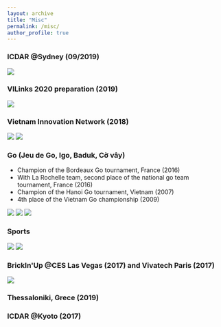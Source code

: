 ```yaml
---
layout: archive
title: "Misc"
permalink: /misc/
author_profile: true
---
```

 
<!-- {% include base_path %}

{% for post in site.teaching reversed %}
  {% include archive-single.html %}
{% endfor %} -->


### ICDAR @Sydney (09/2019)

<a href='https://www.vietnaminnovationlinks.org'><img src='/images/icdar2019_01.jpg'></a>

### VILinks 2020 preparation (2019)

<a href='https://www.vietnaminnovationlinks.org'><img src='/images/vilink_02.jpg'></a>

### Vietnam Innovation Network (2018)

<img src='/images/vin_01.jpg'>
<img src='/images/vglf_01.jpg'>

### Go (Jeu de Go, Igo, Baduk, Cờ vây)

+ Champion of the Bordeaux Go tournament, France (2016)
+ With La Rochelle team, second place of the national go team tournament, France (2016)
+ Champion of the Hanoi Go tournament, Vietnam (2007)
+ 4th place of the Vietnam Go championship (2009)

<img src='/images/go_bordeaux_champion.jpg'>
<img src='/images/team_go_second.jpg'>
<img src='/images/go_hanoi_2015.jpg'>

### Sports

<img src='/images/badminton_01.jpg'>
<img src='/images/tennis_01.jpg'>

### BrickIn'Up @CES Las Vegas (2017) and Vivatech Paris (2017)

<img src='/images/viva_bup_02.jpg'>

### Thessaloniki, Grece (2019)

### ICDAR @Kyoto (2017)